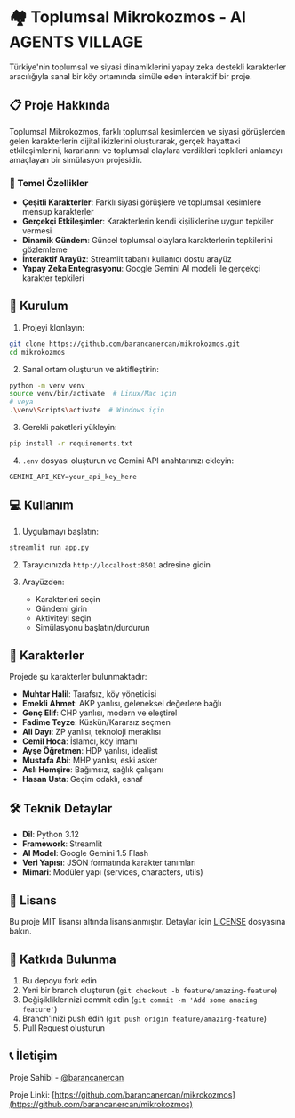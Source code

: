# 🏘️ Toplumsal Mikrokozmos - AI AGENTS VILLAGE

Türkiye'nin toplumsal ve siyasi dinamiklerini yapay zeka destekli karakterler aracılığıyla sanal bir köy ortamında simüle eden interaktif bir proje.

## 📋 Proje Hakkında

Toplumsal Mikrokozmos, farklı toplumsal kesimlerden ve siyasi görüşlerden gelen karakterlerin dijital ikizlerini oluşturarak, gerçek hayattaki etkileşimlerini, kararlarını ve toplumsal olaylara verdikleri tepkileri anlamayı amaçlayan bir simülasyon projesidir.

### 🎯 Temel Özellikler

- **Çeşitli Karakterler**: Farklı siyasi görüşlere ve toplumsal kesimlere mensup karakterler
- **Gerçekçi Etkileşimler**: Karakterlerin kendi kişiliklerine uygun tepkiler vermesi
- **Dinamik Gündem**: Güncel toplumsal olaylara karakterlerin tepkilerini gözlemleme
- **İnteraktif Arayüz**: Streamlit tabanlı kullanıcı dostu arayüz
- **Yapay Zeka Entegrasyonu**: Google Gemini AI modeli ile gerçekçi karakter tepkileri

## 🚀 Kurulum

1. Projeyi klonlayın:
```bash
git clone https://github.com/barancanercan/mikrokozmos.git
cd mikrokozmos
```

2. Sanal ortam oluşturun ve aktifleştirin:
```bash
python -m venv venv
source venv/bin/activate  # Linux/Mac için
# veya
.\venv\Scripts\activate  # Windows için
```

3. Gerekli paketleri yükleyin:
```bash
pip install -r requirements.txt
```

4. `.env` dosyası oluşturun ve Gemini API anahtarınızı ekleyin:
```
GEMINI_API_KEY=your_api_key_here
```

## 💻 Kullanım

1. Uygulamayı başlatın:
```bash
streamlit run app.py
```

2. Tarayıcınızda `http://localhost:8501` adresine gidin

3. Arayüzden:
   - Karakterleri seçin
   - Gündemi girin
   - Aktiviteyi seçin
   - Simülasyonu başlatın/durdurun

## 👥 Karakterler

Projede şu karakterler bulunmaktadır:

- **Muhtar Halil**: Tarafsız, köy yöneticisi
- **Emekli Ahmet**: AKP yanlısı, geleneksel değerlere bağlı
- **Genç Elif**: CHP yanlısı, modern ve eleştirel
- **Fadime Teyze**: Küskün/Kararsız seçmen
- **Ali Dayı**: ZP yanlısı, teknoloji meraklısı
- **Cemil Hoca**: İslamcı, köy imamı
- **Ayşe Öğretmen**: HDP yanlısı, idealist
- **Mustafa Abi**: MHP yanlısı, eski asker
- **Aslı Hemşire**: Bağımsız, sağlık çalışanı
- **Hasan Usta**: Geçim odaklı, esnaf

## 🛠️ Teknik Detaylar

- **Dil**: Python 3.12
- **Framework**: Streamlit
- **AI Model**: Google Gemini 1.5 Flash
- **Veri Yapısı**: JSON formatında karakter tanımları
- **Mimari**: Modüler yapı (services, characters, utils)

## 📝 Lisans

Bu proje MIT lisansı altında lisanslanmıştır. Detaylar için [LICENSE](LICENSE) dosyasına bakın.

## 🤝 Katkıda Bulunma

1. Bu depoyu fork edin
2. Yeni bir branch oluşturun (`git checkout -b feature/amazing-feature`)
3. Değişikliklerinizi commit edin (`git commit -m 'Add some amazing feature'`)
4. Branch'inizi push edin (`git push origin feature/amazing-feature`)
5. Pull Request oluşturun

## 📞 İletişim

Proje Sahibi - [@barancanercan](https://github.com/barancanercan)

Proje Linki: [https://github.com/barancanercan/mikrokozmos](https://github.com/barancanercan/mikrokozmos)
